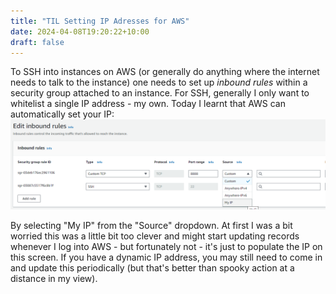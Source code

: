 ```yaml
---
title: "TIL Setting IP Adresses for AWS"
date: 2024-04-08T19:20:22+10:00
draft: false
---
```


To SSH into instances on AWS (or generally do anything where the internet needs to talk to the instance) one needs to 
set up *inbound rules* within a security group attached to an instance. For SSH, generally I only want to whitelist
a single IP address - my own. Today I learnt that AWS can automatically set your IP:
![](til_001_aws_inbound_rules.png)

By selecting "My IP" from the "Source" dropdown. At first I was a bit worried this was a little bit too clever and might
start updating records whenever I log into AWS - but fortunately not - it's just to populate the IP on this screen. If
you have a dynamic IP address, you may still need to come in and update this periodically (but that's better than 
spooky action at a distance in my view).

